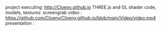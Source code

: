 project executing: http://Cloeny.github.io
THREE.js and GL shader code, models, textures: 
screengrab video : https://github.com/Cloeny/Cloeny.github.io/blob/main/Video/video.mp4
presentation : 
